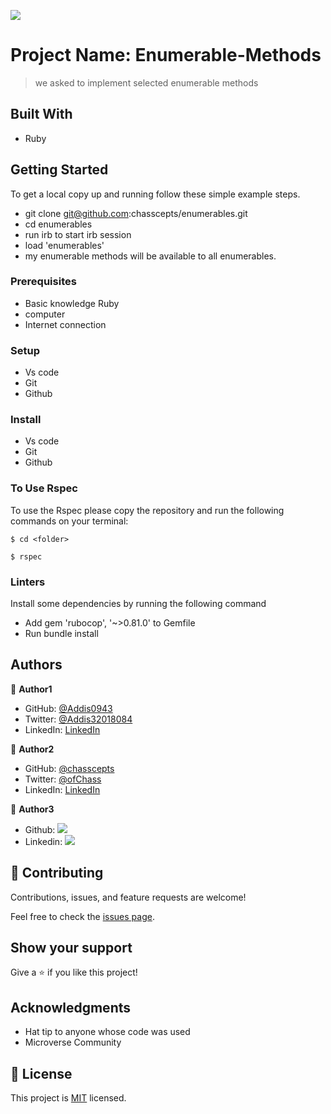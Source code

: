 ![](https://img.shields.io/badge/Microverse-blueviolet)

# Project Name: Enumerable-Methods

> we asked to implement selected enumerable methods

## Built With

- Ruby

## Getting Started

To get a local copy up and running follow these simple example steps.

- git clone git@github.com:chasscepts/enumerables.git
- cd enumerables
- run irb to start irb session
- load 'enumerables'
- my enumerable methods will be available to all enumerables.

### Prerequisites

- Basic knowledge Ruby
- computer
- Internet connection

### Setup

- Vs code
- Git
- Github

### Install

- Vs code
- Git
- Github

### To Use Rspec

To use the Rspec please copy the repository and run the following commands on your terminal:

```
$ cd <folder>
```

```
$ rspec
```

### Linters

Install some dependencies by running the following command

- Add gem 'rubocop', '~>0.81.0' to Gemfile
- Run bundle install

## Authors

👤 **Author1**

- GitHub: [@Addis0943](https://github.com/Addis0943)
- Twitter: [@Addis32018084](https://twitter.com/Addis32018084)
- LinkedIn: [LinkedIn](https://www.linkedin.com/in/addis-belete-134b98191/)

👤 **Author2**

- GitHub: [@chasscepts](https://github.com/chasscepts)
- Twitter: [@ofChass](https://twitter.com/ofChass)
- LinkedIn: [LinkedIn](https://www.linkedin.com/in/francis-obetta-4033b71bb/)

👤 **Author3**

- Github: [![](https://img.shields.io/badge/GitHub-100000?style=for-the-badge&logo=github&logoColor=white)](https://github.com/garciajordy/)
- Linkedin: [![](https://img.shields.io/badge/LinkedIn-0077B5?style=for-the-badge&logo=linkedin&logoColor=white)](https://www.linkedin.com/in/jordy-garcia-675849206/)

## 🤝 Contributing

Contributions, issues, and feature requests are welcome!

Feel free to check the [issues page](issues/).

## Show your support

Give a ⭐️ if you like this project!

## Acknowledgments

- Hat tip to anyone whose code was used
- Microverse Community

## 📝 License

This project is [MIT](./LICENSE) licensed.
